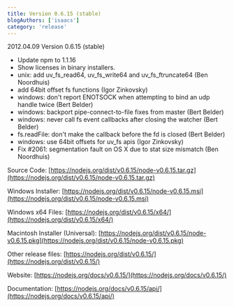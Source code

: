 ```yaml
---
title: Version 0.6.15 (stable)
blogAuthors: ['isaacs']
category: 'release'
---
```


2012.04.09 Version 0.6.15 (stable)

* Update npm to 1.1.16
* Show licenses in binary installers.
* unix: add uv\_fs\_read64, uv\_fs\_write64 and uv\_fs\_ftruncate64 (Ben Noordhuis)
* add 64bit offset fs functions (Igor Zinkovsky)
* windows: don't report ENOTSOCK when attempting to bind an udp handle twice (Bert Belder)
* windows: backport pipe-connect-to-file fixes from master (Bert Belder)
* windows: never call fs event callbacks after closing the watcher (Bert Belder)
* fs.readFile: don't make the callback before the fd is closed (Bert Belder)
* windows: use 64bit offsets for uv\_fs apis (Igor Zinkovsky)
* Fix #2061: segmentation fault on OS X due to stat size mismatch (Ben Noordhuis)

Source Code: [https://nodejs.org/dist/v0.6.15/node-v0.6.15.tar.gz](https://nodejs.org/dist/v0.6.15/node-v0.6.15.tar.gz)

Windows Installer: [https://nodejs.org/dist/v0.6.15/node-v0.6.15.msi](https://nodejs.org/dist/v0.6.15/node-v0.6.15.msi)

Windows x64 Files: [https://nodejs.org/dist/v0.6.15/x64/](https://nodejs.org/dist/v0.6.15/x64/)

Macintosh Installer (Universal): [https://nodejs.org/dist/v0.6.15/node-v0.6.15.pkg](https://nodejs.org/dist/v0.6.15/node-v0.6.15.pkg)

Other release files: [https://nodejs.org/dist/v0.6.15/](https://nodejs.org/dist/v0.6.15/)

Website: [https://nodejs.org/docs/v0.6.15/](https://nodejs.org/docs/v0.6.15/)

Documentation: [https://nodejs.org/docs/v0.6.15/api/](https://nodejs.org/docs/v0.6.15/api/)
